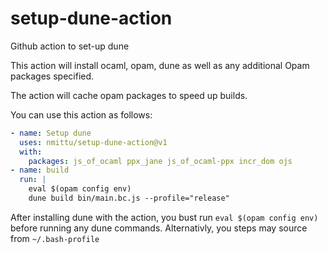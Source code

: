 # setup-dune-action
Github action to set-up dune

This action will install ocaml, opam, dune as well as any additional Opam packages specified.

The action will cache opam packages to speed up builds.

You can use this action as follows:
```yml
- name: Setup dune
  uses: nmittu/setup-dune-action@v1
  with:
    packages: js_of_ocaml ppx_jane js_of_ocaml-ppx incr_dom ojs
- name: build
  run: |
    eval $(opam config env)
    dune build bin/main.bc.js --profile="release"
```

After installing dune with the action, you bust run `eval $(opam config env)` before running any dune commands. Alternativly, you steps may source from `~/.bash-profile`
